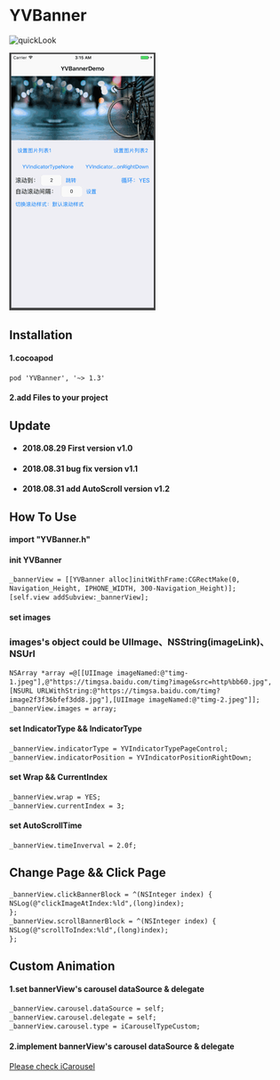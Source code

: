 # YVBanner

![quickLook](https://github.com/zhuxian022/YVBanner/blob/master/view.gif?raw=true)

![quickLook](https://github.com/zhuxian022/YVBanner/blob/master/customAnimation.gif?raw=true)

## Installation
#### 1.cocoapod 
```Object-C
pod 'YVBanner', '~> 1.3'
```

#### 2.add Files to your project

## Update 
* #### 2018.08.29 First version   v1.0
* #### 2018.08.31 bug fix version v1.1 
* #### 2018.08.31 add AutoScroll version v1.2

## How To Use
#### import "YVBanner.h"
#### init YVBanner
```Object-C
_bannerView = [[YVBanner alloc]initWithFrame:CGRectMake(0, Navigation_Height, IPHONE_WIDTH, 300-Navigation_Height)];
[self.view addSubview:_bannerView];
```
#### set images
### images's object could be  UIImage、NSString(imageLink)、NSUrl
```Object-C
NSArray *array =@[[UIImage imageNamed:@"timg-1.jpeg"],@"https://timgsa.baidu.com/timg?image&src=http%bb60.jpg",[NSURL URLWithString:@"https://timgsa.baidu.com/timg?image2f3f36bfef3dd8.jpg"],[UIImage imageNamed:@"timg-2.jpeg"]];
_bannerView.images = array;
```

#### set IndicatorType && IndicatorType
```Object-C
_bannerView.indicatorType = YVIndicatorTypePageControl;
_bannerView.indicatorPosition = YVIndicatorPositionRightDown;
```

#### set Wrap && CurrentIndex
```Object-C
_bannerView.wrap = YES;
_bannerView.currentIndex = 3;
```

#### set AutoScrollTime
```Object-C
_bannerView.timeInverval = 2.0f;
```

## Change Page && Click Page
```Object-C
_bannerView.clickBannerBlock = ^(NSInteger index) {
NSLog(@"clickImageAtIndex:%ld",(long)index);
};
_bannerView.scrollBannerBlock = ^(NSInteger index) {
NSLog(@"scrollToIndex:%ld",(long)index);
};    
```

## Custom Animation
#### 1.set bannerView's carousel dataSource & delegate
```Object-C
_bannerView.carousel.dataSource = self;
_bannerView.carousel.delegate = self;
_bannerView.carousel.type = iCarouselTypeCustom;
```
#### 2.implement bannerView's carousel dataSource & delegate 
[Please check iCarousel](https://github.com/nicklockwood/iCarousel) 

